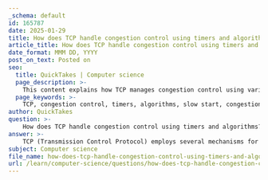 ```yaml
---
_schema: default
id: 165787
date: 2025-01-29
title: How does TCP handle congestion control using timers and algorithms?
article_title: How does TCP handle congestion control using timers and algorithms?
date_format: MMM DD, YYYY
post_on_text: Posted on
seo:
  title: QuickTakes | Computer science
  page_description: >-
    This content explains how TCP manages congestion control using various algorithms and timers, including mechanisms like slow start, congestion avoidance, fast recovery, and flow control to ensure reliable data transmission.
  page_keywords: >-
    TCP, congestion control, timers, algorithms, slow start, congestion avoidance, fast recovery, retransmission timer, persistence timer, maximum segment size, acknowledgment mechanisms, flow control
author: QuickTakes
question: >-
    How does TCP handle congestion control using timers and algorithms?
answer: >-
    TCP (Transmission Control Protocol) employs several mechanisms for congestion control, utilizing timers and algorithms to manage network traffic effectively and prevent packet loss. Here’s a detailed overview of how TCP handles congestion control:\n\n### 1. Congestion Control Algorithms\nTCP implements various algorithms to detect and respond to network congestion:\n\n- **Slow Start**: This algorithm begins with a small congestion window (CWND) and increases the transmission rate exponentially with each acknowledgment received. The goal is to quickly find the network's capacity. If packet loss is detected (usually indicated by a timeout or duplicate acknowledgments), TCP assumes congestion has occurred.\n\n- **Congestion Avoidance**: Once the slow start threshold (ssthresh) is reached, TCP transitions to congestion avoidance mode. In this phase, the increase in the congestion window is more conservative, typically increasing linearly. This helps to avoid overwhelming the network.\n\n- **Fast Recovery**: When packet loss is detected, TCP can enter fast recovery mode. Instead of returning to the slow start phase, it reduces the congestion window and retransmits the lost packets while continuing to send new packets. This allows for a quicker recovery from congestion.\n\n### 2. Timers\nTCP uses several timers to manage retransmissions and control the flow of data:\n\n- **Retransmission Timer**: This timer is set when a segment is sent. If an acknowledgment is not received before the timer expires, the segment is retransmitted. The timer is dynamically adjusted based on the round-trip time (RTT) measurements to optimize performance.\n\n- **Persistence Timer**: This timer is used to prevent deadlocks in situations where the sender is waiting for an acknowledgment, and the receiver's window size is zero. If the sender does not receive an acknowledgment, it periodically probes the receiver to check if it can send more data.\n\n### 3. Maximum Segment Size (MSS)\nThe Maximum Segment Size (MSS) is the largest amount of data that TCP can send in a single segment. By negotiating the MSS during the connection establishment phase, TCP ensures that segments are sized appropriately for the network, which helps to minimize fragmentation and potential congestion.\n\n### 4. Acknowledgment Mechanisms\nTCP uses acknowledgment (ACK) mechanisms to confirm the receipt of data. The sender adjusts its transmission rate based on the number of ACKs received. If multiple duplicate ACKs are received, it indicates potential packet loss, prompting TCP to reduce the transmission rate and enter fast recovery.\n\n### 5. Flow Control\nWhile primarily focused on preventing congestion, TCP's flow control mechanisms also play a role in congestion management. The sliding window protocol allows the sender to control the amount of unacknowledged data in transit, ensuring that the receiver is not overwhelmed.\n\n### Conclusion\nBy combining these algorithms, timers, and mechanisms, TCP effectively manages congestion control, adapting to changing network conditions and minimizing the chances of packet loss. This makes TCP a reliable choice for applications that require guaranteed delivery and ordered data transmission, such as web browsing and email.
subject: Computer science
file_name: how-does-tcp-handle-congestion-control-using-timers-and-algorithms.md
url: /learn/computer-science/questions/how-does-tcp-handle-congestion-control-using-timers-and-algorithms
---
```


&nbsp;